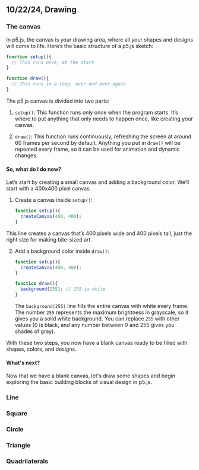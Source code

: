 ## 10/22/24, Drawing

### The canvas

In p5.js, the canvas is your drawing area, where all your shapes and designs will come to life. Here’s the basic structure of a p5.js sketch:

```js
function setup(){
  // This runs once, at the start
}

function draw(){
  // This runs in a loop, over and over again
}
```

The p5.js canvas is divided into two parts:

1. `setup()`: This function runs only once when the program starts. It’s where to put anything that only needs to happen once, like creating your canvas.

2. `draw()`: This function runs continuously, refreshing the screen at around 60 frames per second by default. Anything you put in `draw()` will be repeated every frame, so it can be used for animation and dynamic changes.

#### So, what do I do now?
Let’s start by creating a small canvas and adding a background color. We’ll start with a 400x400 pixel canvas.

1. Create a canvas inside `setup()`:

    ```js
    function setup(){
      createCanvas(400, 400);
    }
    ```
    
This line creates a canvas that’s 400 pixels wide and 400 pixels tall, just the right size for making bite-sized art.

2. Add a background color inside `draw()`:

    ```js
    function setup(){
      createCanvas(400, 400);
    }

    function draw(){
      background(255); // 255 is white
    }
    ```
    
    The `background(255)` line fills the entire canvas with white every frame. The number `255` represents the maximum brightness in grayscale, so it gives you a solid white background. You can replace `255` with other values (0 is black, and any number between 0 and 255 gives you shades of gray).

With these two steps, you now have a blank canvas ready to be filled with shapes, colors, and designs.

#### What's next?

Now that we have a blank canvas, let's draw some shapes and begin exploring the basic building blocks of visual design in p5.js.

### Line

### Square

### Circle

### Triangle

### Quadrilaterals

